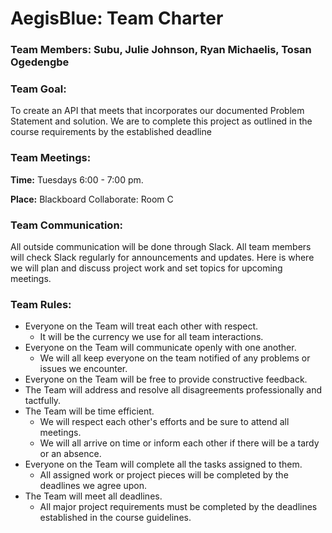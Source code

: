 # AegisBlue: Team Charter

### Team Members: Subu, Julie Johnson, Ryan Michaelis, Tosan Ogedengbe

### Team Goal:
To create an API that meets that incorporates our documented Problem Statement and solution. We are to complete this project as outlined in the course requirements by the established deadline

### Team Meetings: 
**Time:** Tuesdays 6:00 - 7:00 pm. 

**Place:** Blackboard Collaborate: Room C

### Team Communication:
All outside communication will be done through Slack. All team members will check Slack regularly for announcements and updates. Here is where we will plan and discuss project work and set topics for upcoming meetings. 

### Team Rules:
* Everyone on the Team will treat each other with respect. 
  - It will be the currency we use for all team interactions.
* Everyone on the Team will communicate openly with one another. 
  - We will all keep everyone on the team notified of any problems or issues we encounter. 
* Everyone on the Team will be free to provide constructive feedback. 
* The Team will address and resolve all disagreements professionally and tactfully.
* The Team will be time efficient. 
  - We will respect each other's efforts and be sure to attend all meetings. 
  - We will all arrive on time or inform each other if there will be a tardy or an absence. 
* Everyone on the Team will complete all the tasks assigned to them. 
  - All assigned work or project pieces will be completed by the deadlines we agree upon.
* The Team will meet all deadlines. 
  - All major project requirements must be completed by the deadlines established in the course guidelines.
	
	
	
